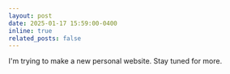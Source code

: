 ```yaml
---
layout: post
date: 2025-01-17 15:59:00-0400
inline: true
related_posts: false
---
```


I'm trying to make a new personal website. Stay tuned for more.
